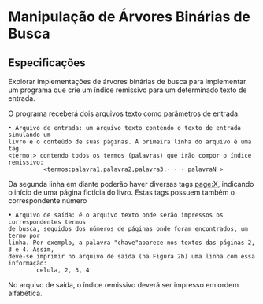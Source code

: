 # Manipulação de Árvores Binárias de Busca

## Especificações

Explorar implementações de árvores binárias de busca para implementar um programa que crie um
índice remissivo para um determinado texto de entrada.

O programa receberá dois arquivos texto como parâmetros de entrada:

	• Arquivo de entrada: um arquivo texto contendo o texto de entrada simulando um
	livro e o conteúdo de suas páginas. A primeira linha do arquivo é uma tag
	<termo:> contendo todos os termos (palavras) que irão compor o índice remissivo:
	          <termos:palavra1,palavra2,palavra3,· · · palavraN >
 
Da segunda linha em diante poderão haver diversas tags <page:X>, indicando o início
de uma página fictícia do livro. Estas tags possuem também o correspondente número
	
	• Arquivo de saída: é o arquivo texto onde serão impressos os correspondentes termos
	de busca, seguidos dos números de páginas onde foram encontrados, um termo por
	linha. Por exemplo, a palavra "chave"aparece nos textos das páginas 2, 3 e 4. Assim,
	deve-se imprimir no arquivo de saída (na Figura 2b) uma linha com essa informação:
            celula, 2, 3, 4
	
No arquivo de saída, o índice remissivo deverá ser impresso em ordem alfabética.